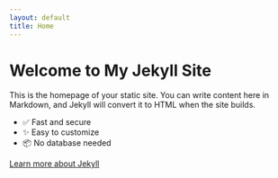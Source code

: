 ```yaml
---
layout: default
title: Home
---
```


# Welcome to My Jekyll Site

This is the homepage of your static site. You can write content here in Markdown, and Jekyll will convert it to HTML when the site builds.

- ✅ Fast and secure
- ✨ Easy to customize
- 📦 No database needed

[Learn more about Jekyll](https://jekyllrb.com)
